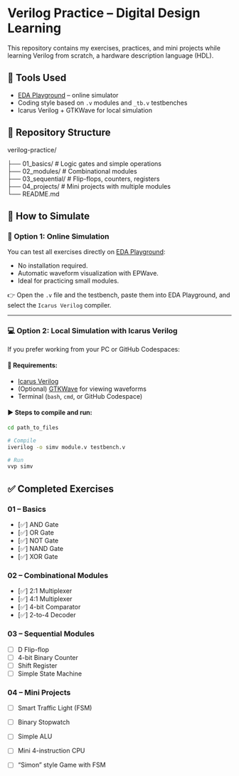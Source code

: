 # Verilog Practice – Digital Design Learning

This repository contains my exercises, practices, and mini projects while learning Verilog from scratch, a hardware description language (HDL).

## 🔧 Tools Used

- [EDA Playground](https://www.edaplayground.com/) – online simulator  
- Coding style based on `.v` modules and `_tb.v` testbenches  
- Icarus Verilog + GTKWave for local simulation

## 📁 Repository Structure  
verilog-practice/

├── 01_basics/   # Logic gates and simple operations  
├── 02_modules/  # Combinational modules  
├── 03_sequential/ # Flip-flops, counters, registers  
├── 04_projects/ # Mini projects with multiple modules  
└── README.md

## 🧪 How to Simulate

### 🧠 Option 1: Online Simulation

You can test all exercises directly on [EDA Playground](https://www.edaplayground.com/):

- No installation required.  
- Automatic waveform visualization with EPWave.  
- Ideal for practicing small modules.

👉 Open the `.v` file and the testbench, paste them into EDA Playground, and select the `Icarus Verilog` compiler.

---

### 💻 Option 2: Local Simulation with Icarus Verilog

If you prefer working from your PC or GitHub Codespaces:

#### 🧰 Requirements:
- [Icarus Verilog](https://bleyer.org/icarus/)  
- (Optional) [GTKWave](https://gtkwave.sourceforge.net/) for viewing waveforms  
- Terminal (`bash`, `cmd`, or GitHub Codespace)

#### ▶️ Steps to compile and run:

```bash
cd path_to_files

# Compile
iverilog -o simv module.v testbench.v

# Run
vvp simv
```
## ✅ Completed Exercises

### 01 – Basics
- [✅] AND Gate
- [✅] OR Gate
- [✅] NOT Gate
- [✅] NAND Gate
- [✅] XOR Gate

### 02 – Combinational Modules
- [✅] 2:1 Multiplexer
- [✅] 4:1 Multiplexer
- [✅] 4-bit Comparator
- [✅] 2-to-4 Decoder

### 03 – Sequential Modules
- [ ] D Flip-flop
- [ ] 4-bit Binary Counter
- [ ] Shift Register
- [ ] Simple State Machine

### 04 – Mini Projects
- [ ] Smart Traffic Light (FSM)
- [ ] Binary Stopwatch
- [ ] Simple ALU
- [ ] Mini 4-instruction CPU
- [ ] “Simon” style Game with FSM

